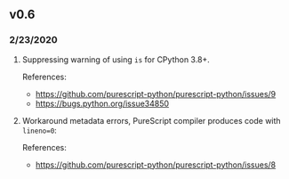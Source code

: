 ## v0.6

### 2/23/2020

1. Suppressing warning of using `is` for CPython 3.8+.
   
   References:
   - https://github.com/purescript-python/purescript-python/issues/9
   - https://bugs.python.org/issue34850
 
 2. Workaround metadata errors, PureScript compiler produces code with `lineno=0`:
   
    References:
    - https://github.com/purescript-python/purescript-python/issues/8
 